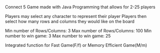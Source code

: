 Connect 5 Game made with Java Programming that allows for 2-25 players

Players may select any character to represent their player
Players then select how many rows and columns they would like on the board

Min number of Rows/Columns: 3
Max number of Rows/Columns: 100
Min number to win game: 3
Max number to win game: 25

Integrated function for Fast Game(F/f) or Memory Efficient Game(M/m)

